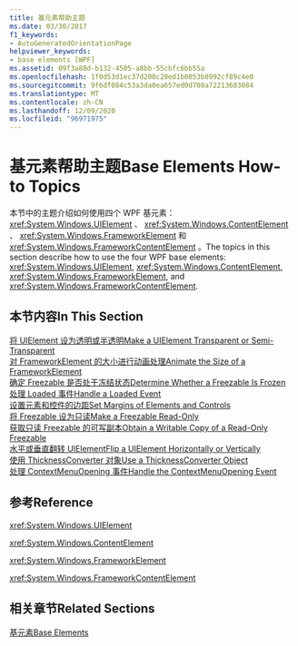 ```yaml
---
title: 基元素帮助主题
ms.date: 03/30/2017
f1_keywords:
- AutoGeneratedOrientationPage
helpviewer_keywords:
- base elements [WPF]
ms.assetid: 09f3a88d-b132-4505-a8bb-55cbfc6bb55a
ms.openlocfilehash: 1f0d53d1ec37d200c20ed1b0053b8992cf89c4e0
ms.sourcegitcommit: 9f6df084c53a3da0ea657ed0d708a72213683084
ms.translationtype: MT
ms.contentlocale: zh-CN
ms.lasthandoff: 12/09/2020
ms.locfileid: "96971975"
---
```

# <a name="base-elements-how-to-topics"></a><span data-ttu-id="e56ec-102">基元素帮助主题</span><span class="sxs-lookup"><span data-stu-id="e56ec-102">Base Elements How-to Topics</span></span>
<span data-ttu-id="e56ec-103">本节中的主题介绍如何使用四个 WPF 基元素： <xref:System.Windows.UIElement> 、 <xref:System.Windows.ContentElement> 、 <xref:System.Windows.FrameworkElement> 和 <xref:System.Windows.FrameworkContentElement> 。</span><span class="sxs-lookup"><span data-stu-id="e56ec-103">The topics in this section describe how to use the four WPF base elements: <xref:System.Windows.UIElement>, <xref:System.Windows.ContentElement>, <xref:System.Windows.FrameworkElement>, and <xref:System.Windows.FrameworkContentElement>.</span></span>  
  
## <a name="in-this-section"></a><span data-ttu-id="e56ec-104">本节内容</span><span class="sxs-lookup"><span data-stu-id="e56ec-104">In This Section</span></span>  
 [<span data-ttu-id="e56ec-105">将 UIElement 设为透明或半透明</span><span class="sxs-lookup"><span data-stu-id="e56ec-105">Make a UIElement Transparent or Semi-Transparent</span></span>](how-to-make-a-uielement-transparent-or-semi-transparent.md)  
 [<span data-ttu-id="e56ec-106">对 FrameworkElement 的大小进行动画处理</span><span class="sxs-lookup"><span data-stu-id="e56ec-106">Animate the Size of a FrameworkElement</span></span>](how-to-animate-the-size-of-a-frameworkelement.md)  
 [<span data-ttu-id="e56ec-107">确定 Freezable 是否处于冻结状态</span><span class="sxs-lookup"><span data-stu-id="e56ec-107">Determine Whether a Freezable Is Frozen</span></span>](how-to-determine-whether-a-freezable-is-frozen.md)  
 [<span data-ttu-id="e56ec-108">处理 Loaded 事件</span><span class="sxs-lookup"><span data-stu-id="e56ec-108">Handle a Loaded Event</span></span>](how-to-handle-a-loaded-event.md)  
 [<span data-ttu-id="e56ec-109">设置元素和控件的边距</span><span class="sxs-lookup"><span data-stu-id="e56ec-109">Set Margins of Elements and Controls</span></span>](how-to-set-margins-of-elements-and-controls.md)  
 [<span data-ttu-id="e56ec-110">将 Freezable 设为只读</span><span class="sxs-lookup"><span data-stu-id="e56ec-110">Make a Freezable Read-Only</span></span>](how-to-make-a-freezable-read-only.md)  
 [<span data-ttu-id="e56ec-111">获取只读 Freezable 的可写副本</span><span class="sxs-lookup"><span data-stu-id="e56ec-111">Obtain a Writable Copy of a Read-Only Freezable</span></span>](how-to-obtain-a-writable-copy-of-a-read-only-freezable.md)  
 [<span data-ttu-id="e56ec-112">水平或垂直翻转 UIElement</span><span class="sxs-lookup"><span data-stu-id="e56ec-112">Flip a UIElement Horizontally or Vertically</span></span>](how-to-flip-a-uielement-horizontally-or-vertically.md)  
 [<span data-ttu-id="e56ec-113">使用 ThicknessConverter 对象</span><span class="sxs-lookup"><span data-stu-id="e56ec-113">Use a ThicknessConverter Object</span></span>](how-to-use-a-thicknessconverter-object.md)  
 [<span data-ttu-id="e56ec-114">处理 ContextMenuOpening 事件</span><span class="sxs-lookup"><span data-stu-id="e56ec-114">Handle the ContextMenuOpening Event</span></span>](how-to-handle-the-contextmenuopening-event.md)  
  
## <a name="reference"></a><span data-ttu-id="e56ec-115">参考</span><span class="sxs-lookup"><span data-stu-id="e56ec-115">Reference</span></span>  
 <xref:System.Windows.UIElement>  
  
 <xref:System.Windows.ContentElement>  
  
 <xref:System.Windows.FrameworkElement>  
  
 <xref:System.Windows.FrameworkContentElement>  
  
## <a name="related-sections"></a><span data-ttu-id="e56ec-116">相关章节</span><span class="sxs-lookup"><span data-stu-id="e56ec-116">Related Sections</span></span>  
 [<span data-ttu-id="e56ec-117">基元素</span><span class="sxs-lookup"><span data-stu-id="e56ec-117">Base Elements</span></span>](base-elements.md)
